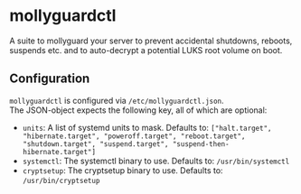# mollyguardctl
A suite to mollyguard your server to prevent accidental shutdowns, reboots, suspends etc. and to auto-decrypt a potential LUKS root volume on boot. 

## Configuration
`mollyguardctl` is configured via `/etc/mollyguardctl.json`.  
The JSON-object expects the following key, all of which are optional:

* `units`: A list of systemd units to mask. Defaults to: `["halt.target", "hibernate.target", "poweroff.target", "reboot.target", "shutdown.target", "suspend.target", "suspend-then-hibernate.target"]`
* `systemctl`: The systemctl binary to use. Defaults to: `/usr/bin/systemctl`
* `cryptsetup`: The cryptsetup binary to use. Defaults to: `/usr/bin/cryptsetup`
